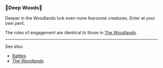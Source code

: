 ### 🌲Deep Woods🌲
Deeper in the Woodlands lurk even more fearsome creatures. Enter at your own peril.

The rules of engagement are identical to those in [The Woodlands](../woodlands/index.md).

---

See also: 
 - [Battles](../../battles.md)
 - [The Woodlands](../woodlands/index.md)


